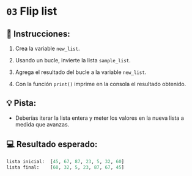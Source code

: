 # `03` Flip list

## 📝 Instrucciones:

1. Crea la variable `new_list`.

2. Usando un bucle, invierte la lista `sample_list`.

3. Agrega el resultado del bucle a la variable `new_list`.

4. Con la función `print()` imprime en la consola el resultado obtenido.

## 💡 Pista:

- Deberías iterar la lista entera y meter los valores en la nueva lista a medida que avanzas.

## 💻 Resultado esperado:

```py
lista inicial:  [45, 67, 87, 23, 5, 32, 60]
lista final:    [60, 32, 5, 23, 87, 67, 45]
```
